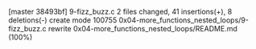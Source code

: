 [master 38493bf] 9-fizz_buzz.c
 2 files changed, 41 insertions(+), 8 deletions(-)
 create mode 100755 0x04-more_functions_nested_loops/9-fizz_buzz.c
 rewrite 0x04-more_functions_nested_loops/README.md (100%)
